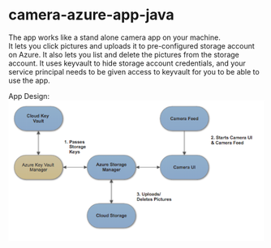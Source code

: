 # camera-azure-app-java
The app works like a stand alone camera app on your machine.  
It lets you click pictures and uploads it to pre-configured storage account on Azure. It also lets you list and delete the pictures from the storage account. 
It uses keyvault to hide storage account credentials, and your service principal needs to be given access to keyvault for you to be able to use the app. 

App Design:
![](https://github.com/g2vinay/camera-azure-app-java/blob/master/design.png)


